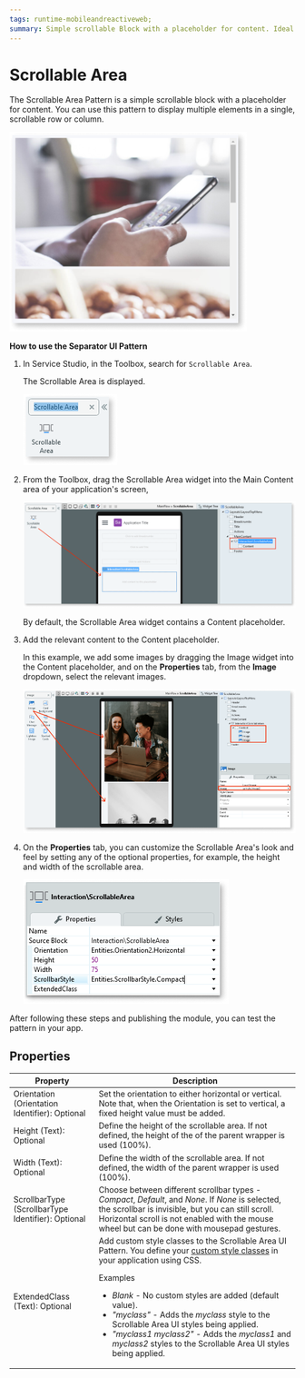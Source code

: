 ```yaml
---
tags: runtime-mobileandreactiveweb;   
summary: Simple scrollable Block with a placeholder for content. Ideal to display multiple elements in a single, scrollable row or column.
---
```


# Scrollable Area

The Scrollable Area Pattern is a simple scrollable block with a placeholder for content. You can use this pattern to display multiple elements in a single, scrollable row or column.

  ![Scrollable Area example](<images/scrollexample.png>)

**How to use the Separator UI Pattern**

1. In Service Studio, in the Toolbox, search for `Scrollable Area`.

    The Scrollable Area is displayed.

    ![Scrollabel Area widget](<images/scrollwidget-ss.png>)

1. From the Toolbox, drag the Scrollable Area widget into the Main Content area of your application's screen, 

    ![Drag widget to sreen](<images/scrolldrag-ss.png>)

    By default, the Scrollable Area widget contains a Content placeholder.
   
1. Add the relevant content to the Content placeholder.

    In this example, we add some images by dragging the Image widget into the Content placeholder, and on the **Properties** tab, from the **Image** dropdown, select the relevant images.

    ![Add images to Content placeholder](<images/scrollimage-ss.png>)
    
1. On the **Properties** tab, you can customize the Scrollable Area's look and feel by setting any of the optional properties, for example, the height and width of the scrollable area. 

    ![Set the optional properties](<images/scrollprop-ss.png>)

After following these steps and publishing the module, you can test the pattern in your app.

## Properties

| **Property** |  **Description** |
|---|---|
| Orientation (Orientation Identifier): Optional| Set the orientation to either horizontal or vertical. Note that, when the Orientation is set to vertical, a fixed height value must be added. |
| Height (Text): Optional | Define the height of the scrollable area. If not defined, the height of the of the parent wrapper is used (100%). |
| Width (Text): Optional | Define the width of the scrollable area. If not defined, the width of the parent wrapper is used (100%). |
| ScrollbarType (ScrollbarType Identifier): Optional | Choose between different scrollbar types - _Compact_, _Default_, and _None_. If _None_ is selected, the scrollbar is invisible, but you can still scroll. Horizontal scroll is not enabled with the mouse wheel but can be done with mousepad gestures.|
| ExtendedClass (Text): Optional | Add custom style classes to the Scrollable Area UI Pattern. You define your [custom style classes](../../../../../develop/ui/look-feel/css.md) in your application using CSS. <p>Examples <ul><li>_Blank_ - No custom styles are added (default value).</li><li>_"myclass"_ - Adds the _myclass_ style to the Scrollable Area UI styles being applied.</li><li>_"myclass1 myclass2"_ - Adds the _myclass1_ and _myclass2_ styles to the Scrollable Area UI styles being applied.</li></ul></p> |
